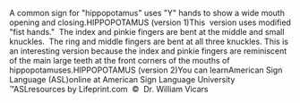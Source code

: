 A common sign for "hippopotamus" uses "Y" hands to show a wide mouth opening and closing.HIPPOPOTAMUS (version 1)This  version uses modified "fist hands."  The index and pinkie 
  fingers are bent at the middle and small knuckles.  The ring and middle 
  fingers are bent at all three knuckles. This is an interesting version because 
			the index and pinkie fingers are reminiscent of the main large teeth 
			at the front corners of the mouths of hippopotamuses.HIPPOPOTAMUS (version 2)You can learnAmerican Sign Language (ASL)online at American Sign Language University ™ASLresources by Lifeprint.com  ©  Dr. William Vicars